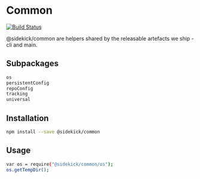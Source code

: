 # Common

[![Build Status](https://travis-ci.org/sidekickcode/common.svg?branch=master)](https://travis-ci.org/sidekickcode/common)

@sidekick/common are helpers shared by the releasable artefacts we ship - cli and main.

## Subpackages

```sh
os
persistentConfig
repoConfig
tracking
universal
```

## Installation

```sh
npm install --save @sidekick/common
```

## Usage

```sh
var os = require("@sidekick/common/os");
os.getTempDir();
```

